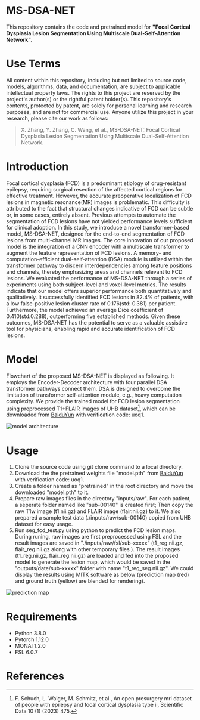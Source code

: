 # MS-DSA-NET

This repository contains the code and pretrained model for **"Focal Cortical Dysplasia Lesion Segmentation Using Multiscale Dual-Self-Attention Network".**


# **Use Terms**

All content within this repository, including but not limited to source code, models, algorithms, data, and documentation, are subject to applicable intellectual property laws. The rights to this project are reserved by the project's author(s) or the rightful patent holder(s). This repository's contents, protected by patent, are solely for personal learning and research purposes, and are not for commercial use. Anyone utilize this project in your research, please cite our work as follows:
> X. Zhang, Y. Zhang, C. Wang, et al., MS-DSA-NET: Focal Cortical Dysplasia Lesion Segmentation Using Multiscale Dual-Self-Attention Network.

# **Introduction**

Focal cortical dysplasia (FCD) is a predominant etiology of drug-resistant epilepsy, requiring surgical resection of the affected cortical regions for effective treatment. However, the accurate preoperative localization of FCD lesions in magnetic resonance(MR) images is problematic. This difficulty is attributed to the fact that structural changes indicative of FCD can be subtle or, in some cases, entirely absent. Previous attempts to automate the segmentation of FCD lesions have not yielded performance levels sufficient for clinical adoption. In this study, we introduce a novel transformer-based model, MS-DSA-NET, designed for the end-to-end segmentation of FCD lesions from multi-channel MR images. The core innovation of our proposed model is the integration of a CNN encoder with a multiscale transformer to augment the feature representation of FCD lesions. A memory- and computation-efficient dual-self-attention (DSA) module is utilized within the transformer pathway to discern interdependencies among feature positions and channels, thereby emphasizing areas and channels relevant to FCD lesions. We evaluated the performance of MS-DSA-NET through a series of experiments using both subject-level and voxel-level metrics. The results indicate that our model offers superior performance both quantitatively and qualitatively. It successfully identified FCD lesions in 82.4% of patients, with a low false-positive lesion cluster rate of 0.176(std: 0.381) per patient. Furthermore, the model achieved an average Dice coefficient of 0.410(std:0.288), outperforming five established methods. Given these outcomes, MS-DSA-NET has the potential to serve as a valuable assistive tool for physicians, enabling rapid and accurate identification of FCD lesions.

# **Model** 

Flowchart of the proposed MS-DSA-NET is displayed as following. It employs the Encoder-Decoder architecture with four parallel DSA transformer pathways connect them. DSA is designed to overcome the limitation of transformer self-attention module, e.g., heavy computation complexity. We provide the trained model for FCD lesion segmentation using preprocessed T1+FLAIR images of UHB dataset[^1], which can be downloaded from [BaiduYun](https://pan.baidu.com/s/1jJWW6kdMxCp5wqV2oQRvmw) with verification code: uoq1.

![model architecture](https://github.com/zhangxd0530/MS-DSA-NET/blob/main/model.png "model architecture")

# **Usage**

1. Clone the source code using git clone command to a local directory.
2. Download the the pretrained weights file "model.pth" from [BaiduYun](https://pan.baidu.com/s/1jJWW6kdMxCp5wqV2oQRvmw) with verification code: uoq1.
3. Create a folder named as "pretrained" in the root directory and move the downloaded "model.pth" to it.
4. Prepare raw images files in the directory "inputs/raw". For each patient, a seperate folder named like "sub-00140" is created first; Then copy the raw T1w image (t1.nii.gz) and FLAIR image (flair.nii.gz) to it. We also prepared a sample test data (./inputs/raw/sub-00140) copied from UHB dataset for easy usage.
5. Run seg_fcd_test.py using python to predict the FCD lesion maps. During runing, raw images are first preprocessed using FSL and the result images are saved in "./inputs/raw/fsl/sub-xxxxx“ (t1_reg.nii.gz, flair_reg.nii.gz along with other temporary files ). The result images (t1_reg.nii.gz, flair_reg.nii.gz) are loaded and fed into the proposed model to generate the lesion map, which would be saved in the "outputs/date/sub-xxxxx" folder with name "t1_reg_seg.nii.gz". We could display the results using MITK software as below (prediction map (red) and ground truth (yellow) are blended for rendering).

![prediction map](https://github.com/zhangxd0530/MS-DSA-NET/blob/main/prediction.png)


# **Requirements**

- Python 3.8.0
- Pytorch 1.12.0
- MONAI 1.2.0
- FSL 6.0.7

# **References**
[^1]: F. Schuch, L. Walger, M. Schmitz, et al., An open presurgery mri dataset of people with epilepsy and focal cortical dysplasia type ii, Scientific Data 10 (1) (2023) 475.
